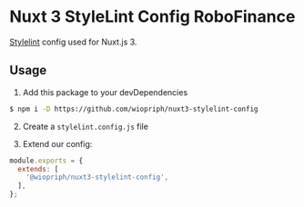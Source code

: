 # Nuxt 3 StyleLint Config RoboFinance

[Stylelint](https://stylelint.io/) config used for Nuxt.js 3.

## Usage

1. Add this package to your devDependencies

```bash
$ npm i -D https://github.com/wiopriph/nuxt3-stylelint-config
```

2. Create a `stylelint.config.js` file

3. Extend our config:

```js
module.exports = {
  extends: [
    '@wiopriph/nuxt3-stylelint-config',
  ],
};
```
